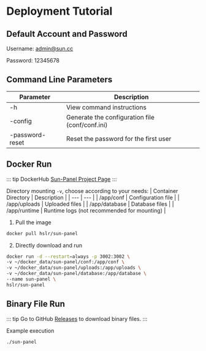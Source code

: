 # Deployment Tutorial

## Default Account and Password
Username: admin@sun.cc

Password: 12345678

## Command Line Parameters
| Parameter | Description |
| --- | --- |
| -h | View command instructions |
| -config | Generate the configuration file (conf/conf.ini) |
| -password-reset | Reset the password for the first user |

## Docker Run

::: tip
DockerHub [Sun-Panel Project Page](https://hub.docker.com/r/hslr/sun-panel) 
:::

Directory mounting `-v`, choose according to your needs:
| Container Directory | Description |
| --- | --- |
| /app/conf | Configuration file |
| /app/uploads | Uploaded files |
| /app/database | Database files |
| /app/runtime | Runtime logs (not recommended for mounting) |

1. Pull the image
```sh
docker pull hslr/sun-panel
```

2. Directly download and run
```sh
docker run -d --restart=always -p 3002:3002 \
-v ~/docker_data/sun-panel/conf:/app/conf \
-v ~/docker_data/sun-panel/uploads:/app/uploads \
-v ~/docker_data/sun-panel/database:/app/database \
--name sun-panel \
hslr/sun-panel
```

## Binary File Run

::: tip
Go to GitHub [Releases](https://github.com/hslr-s/sun-panel/releases) to download binary files.
:::

Example execution

```sh
./sun-panel
```